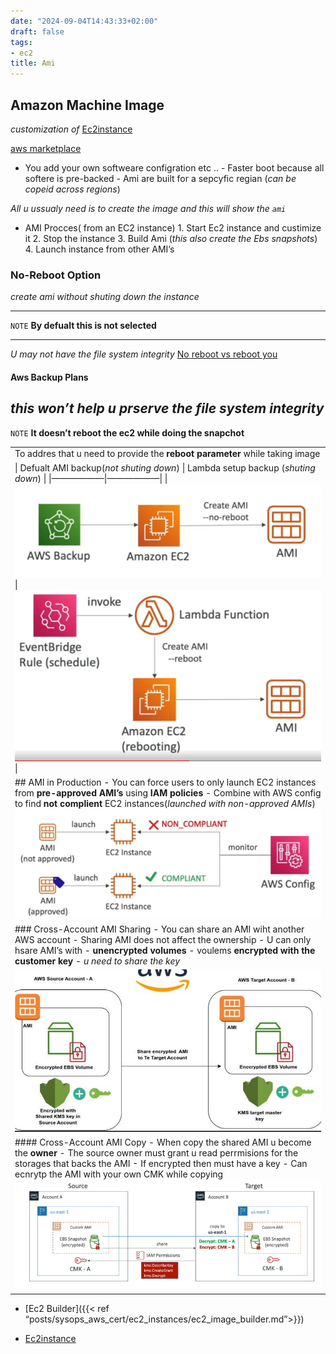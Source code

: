 ```yaml
---
date: "2024-09-04T14:43:33+02:00"
draft: false
tags:
- ec2
title: Ami
---
```


## Amazon Machine Image

*customization of*
[Ec2instance](/sysops_aws_cert/ec2_instances/ec2_instance)

[aws
marketplace](https://eu-central-1.console.aws.amazon.com/ec2/home?region:%20eu-central-1#AMICatalog:)
- You add your own softweare configration etc .. - Faster boot because
all softere is pre-backed - Ami are built for a sepcyfic regian (*can be
copeid across regions*)

*All u ussualy need is to create the image and this will show the `ami`*
- AMI Procces( from an EC2 instance) 1. Start Ec2 instance and custimize
it 2. Stop the instance 3. Build Ami (*this also create the Ebs
snapshots*) 4. Launch instance from other AMI’s

### No-Reboot Option

*create ami without shuting down the instance*

------------------------------------------------------------------------

`NOTE` **By defualt this is not selected**

------------------------------------------------------------------------

*U may not have the file system integrity* [No reboot vs reboot
you](/static/no_reboot_ami_option_aws_visual.png)

#### Aws Backup Plans

## *this won’t help u prserve the file system integrity*

`NOTE` **It doesn’t reboot the ec2 while doing the snapchot**

|                                                                                                                                                                                                                                                                                                          |
|----------------------------------------------------------------------------------------------------------------------------------------------------------------------------------------------------------------------------------------------------------------------------------------------------------|
| To addres that u need to provide the **reboot parameter** while taking image                                                                                                                                                                                                                             |
| \| Defualt AMI backup(*not shuting down*) \| Lambda setup backup (*shuting down*) \| \|——————\|——————\| \| ![Image 1](/static/default_plans_create_ami_visual.png) \| ![Image 2](/static/plans_ami_creation_backup_visual.png) \|                                                                          |
| ## AMI in Production - You can force users to only launch EC2 instances from **pre-approved AMI’s** using **IAM policies** - Combine with AWS config to find **not complient** EC2 instances(*launched with non-approved AMIs*) ![iam perrmissions for ami](/static/iam_perrmissions_for_ami_visual.png)  |
| ### Cross-Account AMI Sharing - You can share an AMI wiht another AWS account - Sharing AMI does not affect the ownership - U can only hsare AMI’s with - **unencrypted volumes** - voulems **encrypted with the customer key** - *u need to share the key*                                              |
| ![Ami Sharing with KMS](/static/am_shared_kms_key_visual.png)                                                                                                                                                                                                                                             |
| #### Cross-Account AMI Copy - When copy the shared AMI u become the **owner** - The source owner must grant u read perrmisions for the storages that backs the AMI - If encrypted then must have a key - Can ecnrytp the AMI with your own CMK while copying ![Copy Ami](/static/ami_copy_key_visual.png) |

-   \[Ec2 Builder\]({{\< ref
    “posts/sysops_aws_cert/ec2_instances/ec2_image_builder.md”\>}})

-   [Ec2instance](/sysops_aws_cert/ec2_instances/ec2_instance)
